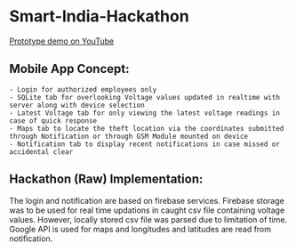# Smart-India-Hackathon

[Prototype demo on YouTube](https://youtu.be/0PDnGr--PF4)

## Mobile App Concept:

	- Login for authorized employees only
	- SQLite tab for overlooking Voltage values updated in realtime with server along with device selection
	- Latest Voltage tab for only viewing the latest voltage readings in case of quick response
	- Maps tab to locate the theft location via the coordinates submitted through Notification or through GSM Module mounted on device
	- Notification tab to display recent notifications in case missed or accidental clear
	
## Hackathon (Raw) Implementation:

The login and notification are based on firebase services. Firebase storage was to be used for real time updations in caught csv file containing voltage values. However, locally stored csv file was parsed due to limitation of time. Google API is used for maps and longitudes and latitudes are read from notification.

